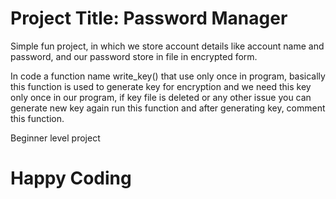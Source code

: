 # Project Title: Password Manager

Simple fun project, in which we store account details like account name and password, and our password store in file in encrypted form.

In code a function name write_key() that use only once in program, basically this function is used to generate key for encryption and we need this key only once in our program, if key file is deleted or any other issue you can generate new key again run this function and after generating key, comment this function.

Beginner level project

# Happy Coding

